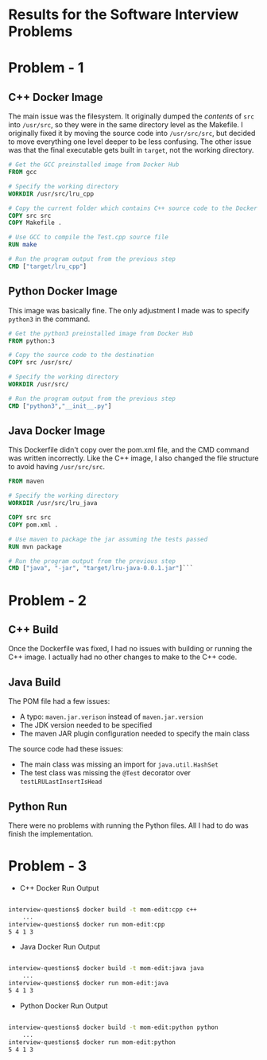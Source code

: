 # Results for the Software Interview Problems

# Problem - 1

## C++ Docker Image

The main issue was the filesystem. It originally dumped the _contents_ of `src` into `/usr/src`, so they were in the same directory level as the Makefile. I originally fixed it by moving the source code into `/usr/src/src`, but decided to move everything one level deeper to be less confusing. The other issue was that the final executable gets built in `target`, not the working directory.

```Dockerfile
# Get the GCC preinstalled image from Docker Hub
FROM gcc

# Specify the working directory
WORKDIR /usr/src/lru_cpp

# Copy the current folder which contains C++ source code to the Docker image under /usr/src/lru_cpp/src
COPY src src
COPY Makefile .

# Use GCC to compile the Test.cpp source file
RUN make

# Run the program output from the previous step
CMD ["target/lru_cpp"]
```

## Python Docker Image

This image was basically fine. The only adjustment I made was to specify `python3` in the command.

```Dockerfile
# Get the python3 preinstalled image from Docker Hub
FROM python:3

# Copy the source code to the destination
COPY src /usr/src/

# Specify the working directory
WORKDIR /usr/src/

# Run the program output from the previous step
CMD ["python3","__init__.py"]
```

## Java Docker Image

This Dockerfile didn't copy over the pom.xml file, and the CMD command was written incorrectly. Like the C++ image, I also changed the file structure to avoid having `/usr/src/src`.

````Dockerfile
FROM maven

# Specify the working directory
WORKDIR /usr/src/lru_java

COPY src src
COPY pom.xml .

# Use maven to package the jar assuming the tests passed
RUN mvn package

# Run the program output from the previous step
CMD ["java", "-jar", "target/lru-java-0.0.1.jar"]```
````

# Problem - 2

## C++ Build

Once the Dockerfile was fixed, I had no issues with building or running the C++ image. I actually had no other changes to make to the C++ code.

## Java Build

The POM file had a few issues:

-   A typo: `maven.jar.verison` instead of `maven.jar.version`
-   The JDK version needed to be specified
-   The maven JAR plugin configuration needed to specify the main class

The source code had these issues:

-   The main class was missing an import for `java.util.HashSet`
-   The test class was missing the `@Test` decorator over `testLRULastInsertIsHead`

## Python Run

There were no problems with running the Python files. All I had to do was finish the implementation.

# Problem - 3

-   C++ Docker Run Output

```bash

interview-questions$ docker build -t mom-edit:cpp c++
    ...
interview-questions$ docker run mom-edit:cpp
5 4 1 3

```

-   Java Docker Run Output

```bash

interview-questions$ docker build -t mom-edit:java java
    ...
interview-questions$ docker run mom-edit:java
5 4 1 3

```

-   Python Docker Run Output

```bash

interview-questions$ docker build -t mom-edit:python python
    ...
interview-questions$ docker run mom-edit:python
5 4 1 3

```

